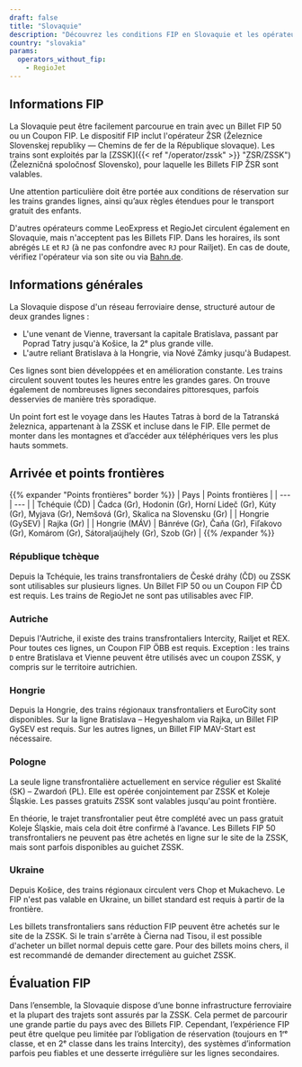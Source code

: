 ```yaml
---
draft: false
title: "Slovaquie"
description: "Découvrez les conditions FIP en Slovaquie et les opérateurs proposant des réductions."
country: "slovakia"
params:
  operators_without_fip:
    - RegioJet
---
```


## Informations FIP

La Slovaquie peut être facilement parcourue en train avec un Billet FIP 50 ou un Coupon FIP. Le dispositif FIP inclut l'opérateur ŽSR (Železnice Slovenskej republiky — Chemins de fer de la République slovaque). Les trains sont exploités par la [ZSSK]({{< ref "/operator/zssk" >}} "ZSR/ZSSK") (Železničná spoločnosť Slovensko), pour laquelle les Billets FIP ŽSR sont valables.

Une attention particulière doit être portée aux conditions de réservation sur les trains grandes lignes, ainsi qu’aux règles étendues pour le transport gratuit des enfants.

D'autres opérateurs comme LeoExpress et RegioJet circulent également en Slovaquie, mais n'acceptent pas les Billets FIP. Dans les horaires, ils sont abrégés `LE` et `RJ` (à ne pas confondre avec `RJ` pour Railjet). En cas de doute, vérifiez l'opérateur via son site ou via [Bahn.de](https://int.bahn.de/fr/).

## Informations générales

La Slovaquie dispose d'un réseau ferroviaire dense, structuré autour de deux grandes lignes :

- L'une venant de Vienne, traversant la capitale Bratislava, passant par Poprad Tatry jusqu'à Košice, la 2ᵉ plus grande ville.
- L'autre reliant Bratislava à la Hongrie, via Nové Zámky jusqu'à Budapest.

Ces lignes sont bien développées et en amélioration constante. Les trains circulent souvent toutes les heures entre les grandes gares. On trouve également de nombreuses lignes secondaires pittoresques, parfois desservies de manière très sporadique.

Un point fort est le voyage dans les Hautes Tatras à bord de la Tatranská železnica, appartenant à la ZSSK et incluse dans le FIP. Elle permet de monter dans les montagnes et d’accéder aux téléphériques vers les plus hauts sommets.

## Arrivée et points frontières

{{% expander "Points frontières" border %}}
| Pays | Points frontières |
| --- | --- |
| Tchéquie (ČD) | Čadca (Gr), Hodonin (Gr), Horní Lideč (Gr), Kúty (Gr), Myjava (Gr), Nemšová (Gr), Skalica na Slovensku (Gr) |
| Hongrie (GySEV) | Rajka (Gr) |
| Hongrie (MÁV) | Bánréve (Gr), Čaňa (Gr), Fiľakovo (Gr), Komárom (Gr), Sátoraljaújhely (Gr), Szob (Gr) |
{{% /expander %}}

### République tchèque

Depuis la Tchéquie, les trains transfrontaliers de České dráhy (ČD) ou ZSSK sont utilisables sur plusieurs lignes. Un Billet FIP 50 ou un Coupon FIP ČD est requis. Les trains de RegioJet ne sont pas utilisables avec FIP.

### Autriche

Depuis l'Autriche, il existe des trains transfrontaliers Intercity, Railjet et REX. Pour toutes ces lignes, un Coupon FIP ÖBB est requis. Exception : les trains `D` entre Bratislava et Vienne peuvent être utilisés avec un coupon ZSSK, y compris sur le territoire autrichien.

### Hongrie

Depuis la Hongrie, des trains régionaux transfrontaliers et EuroCity sont disponibles. Sur la ligne Bratislava – Hegyeshalom via Rajka, un Billet FIP GySEV est requis. Sur les autres lignes, un Billet FIP MAV-Start est nécessaire.

### Pologne

La seule ligne transfrontalière actuellement en service régulier est Skalité (SK) – Zwardoń (PL). Elle est opérée conjointement par ZSSK et Koleje Śląskie. Les passes gratuits ZSSK sont valables jusqu'au point frontière.

En théorie, le trajet transfrontalier peut être complété avec un pass gratuit Koleje Śląskie, mais cela doit être confirmé à l’avance. Les Billets FIP 50 transfrontaliers ne peuvent pas être achetés en ligne sur le site de la ZSSK, mais sont parfois disponibles au guichet ZSSK.

### Ukraine

Depuis Košice, des trains régionaux circulent vers Chop et Mukachevo. Le FIP n'est pas valable en Ukraine, un billet standard est requis à partir de la frontière.

Les billets transfrontaliers sans réduction FIP peuvent être achetés sur le site de la ZSSK. Si le train s'arrête à Čierna nad Tisou, il est possible d'acheter un billet normal depuis cette gare. Pour des billets moins chers, il est recommandé de demander directement au guichet ZSSK.

## Évaluation FIP

Dans l’ensemble, la Slovaquie dispose d’une bonne infrastructure ferroviaire et la plupart des trajets sont assurés par la ZSSK. Cela permet de parcourir une grande partie du pays avec des Billets FIP. Cependant, l’expérience FIP peut être quelque peu limitée par l’obligation de réservation (toujours en 1ʳᵉ classe, et en 2ᵉ classe dans les trains Intercity), des systèmes d’information parfois peu fiables et une desserte irrégulière sur les lignes secondaires.
